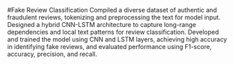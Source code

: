 #Fake Review Classification
Compiled a diverse dataset of authentic and fraudulent reviews, tokenizing and preprocessing the text for model input.
Designed a hybrid CNN-LSTM architecture to capture long-range dependencies and local text patterns for review classification.
Developed and trained the model using CNN and LSTM layers, achieving high accuracy in identifying fake reviews, and evaluated performance using F1-score, accuracy, precision, and recall.

